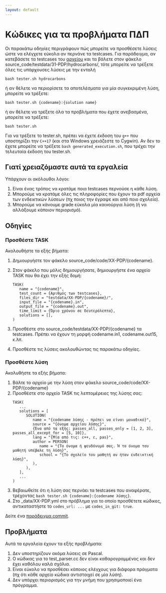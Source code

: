 ```yaml
---
layout: default
---
```


# Κώδικες για τα προβλήματα ΠΔΠ

Οι παρακάτω οδηγίες περιγράφουν πώς μπορείτε να προσθέσετε λύσεις ώστε να ελέγχετε εύκολα αν περνάνε τα testcases. Για παράδειγμα, αν κατεβάσετε τα testcases του [αρχείου](https://drive.google.com/drive/folders/1AeuB3AUFewMZdQ7pASYRgA2ewT1LJJOQ) και τα βάλετε στον φάκελο source_code/testdata/31-PDP/hydrocarbons/, τότε μπορείτε να τρέξετε όλες τις υπάρχουσες λύσεις με την εντολή

```
bash tester.sh hydrocarbons
```

ή αν θέλετε να περιορίσετε τα αποτελέσματα για μία συγκεκριμένη λύση, μπορείτε να τρέξετε:

```
bash tester.sh {codename}:{solution name}
```

ή αν θέλετε να τρέξετε όλα τα προβλήματα που έχετε ανεβασμένα, μπορείτε να τρέξετε:

```
bash tester.sh
```

Για να τρέξετε το tester.sh, πρέπει να έχετε έκδοση του `g++` που υποστηρίζει την `C++17` (και στα Windows χρειάζεστε το Cygwin). Αν δεν το έχετε μπορείτε να τρέξετε `bash generated_execution.sh`, που τρέχει την τελευταία έκδοση του tester.sh. 

## Γιατί χρειαζόμαστε αυτά τα εργαλεία

Υπάρχουν οι ακόλουθοι λόγοι:

  1. Είναι ένας τρόπος να κρατάμε ποια testcases περνούσε η κάθε λύση.
  2. Μπορούμε να κρατάμε όλες τις πληροφορίες που έχουν τα pdf αρχεία των ενδεικτικών λύσεων (πχ ποιος την έγραψε και από ποιο σχολείο).
  3. Μπορούμε να κάνουμε grade εύκολα μία καινούργια λύση (ή να αλλάξουμε κάποιον περιορισμό).


## Οδηγίες

### Προσθέστε TASK

Ακολουθήστε τα εξής βήματα:
  1. Δημιουργήστε τον φάκελο source_code/code/XX-PDP/{codename}.
  2. Στον φάκελο που μόλις δημιουργήσατε, δημιουργήστε ένα αρχείο TASK που θα έχει την εξής δομή:
     
	 ```
	 TASK(
        name = "{codename}",
        test_count = {Αριθμός των testcases},
        files_dir = "testdata/XX-PDP/{codename}/",
        input_file = "{codename}.in",
        output_file = "{codename}.out",
        time_limit = {Όριο χρόνου σε δευτερόλεπτα},
		solutions = [],
     )
	 ```
  3. Προσθέστε στο source_code/testdata/XX-PDP/{codename} τα testcases. Πρέπει να έχουν τη μορφή codename.in1, codename.out15, κ.λπ.
  4. Προσθέστε τις λύσεις ακολουθώντας τις παρακάτω οδηγίες.  

### Προσθέστε λύση

Ακολυθήστε τα εξής βήματα:
  1. Βάλτε το αρχείο με την λύση στον φάκελο source_code/code/XX-PDP/{codename}
  2. Προσθέστε στο αρχείο TASK τις λεπτομέρειες της λύσης σας:
     ```
	 TASK(
        ...
		solutions = [
		   SOLUTION(
              name = "{codename λύσης - πρέπει να είναι μοναδικό}",
		      source = "{όνομα αρχείου λύσης}",
		      {Ένα από τα εξής: passes_all, passes_only = [1, 2, 3], passes_all_except_for = [5, 10]}, 
		      lang = "{Μία από τις: c++, c, pas}",
		      author = PERSON(
		         name = "{Το όνομα ή ψευδόνυμό σας. Ή το όνομα του μαθητή υπέβαλε τη λύση}",
                 school = "{To σχολείο του μαθητή αν ήταν ενδεικτική λύση}",
		      ),
           ),
		],
		...
     )
	 ```
   3. Βεβαιωθείτε ότι η λύση σας περνάει τα testcases που αναφέρατε, τρέχοντας `bash tester.sh {codename}:{codename λύσης}`.
   4. Στο _data/XX-PDP.yml στο πρόβλημα για το οποίο προσθέτετε κώδικες, αντικαταστήστε το `codes_url: ...` με `codes_in_git: true`.

Δείτε ένα [παράδειγμα commit](https://github.com/pdp-archive/pdp-archive.github.io/commit/787cb9f874abab4b3ba9db1743d41cb5b5a93f53).

## Προβλήματα

Αυτά τα εργαλεία έχουν τα εξής προβλήματα:

  1. Δεν υποστηρίζουν ακόμα λύσεις σε Pascal.
  2. Ο κώδικας για το test_parser.cc δεν είναι καθαρογραμμένος και δεν έχει καθόλου καλά σχόλια.
  3. Είναι εύκολο να προσθέσει κάποιος ελέγχους για διάφορα πράγματα (πχ ότι κάθε αρχείο κώδικα αντιστοιχεί σε μία λύση).
  4. Δεν υπάρχει περιορισμός για την μνήμη που χρησιμοποιεί ένα πρόγραμμα. 
  